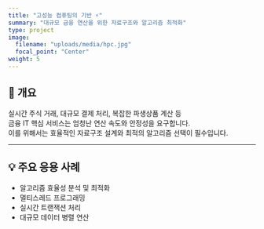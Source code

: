 ```yaml
---
title: "고성능 컴퓨팅의 기반 ⚡"
summary: "대규모 금융 연산을 위한 자료구조와 알고리즘 최적화"
type: project
image:
  filename: "uploads/media/hpc.jpg"
  focal_point: "Center"
weight: 5
---
```


## 📌 개요  
실시간 주식 거래, 대규모 결제 처리, 복잡한 파생상품 계산 등  
금융 IT 핵심 서비스는 엄청난 연산 속도와 안정성을 요구합니다.  
이를 위해서는 효율적인 자료구조 설계와 최적의 알고리즘 선택이 필수입니다.  

---

## 💡 주요 응용 사례  
- 알고리즘 효율성 분석 및 최적화  
- 멀티스레드 프로그래밍  
- 실시간 트랜잭션 처리  
- 대규모 데이터 병렬 연산  